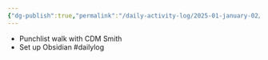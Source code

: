 ```yaml
---
{"dg-publish":true,"permalink":"/daily-activity-log/2025-01-january-02/","noteIcon":"","created":"2025-07-07T14:23:42.921-05:00"}
---
```


- Punchlist walk with CDM Smith
- Set up Obsidian
#dailylog